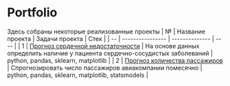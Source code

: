 # Portfolio
Здесь собраны некоторые реализованные проекты
| №  | Название проекта | Задачи проекта | Стек |
| -- | ---------------- | -------------- | ---- |
| 1  | [Прогноз сердечной недостаточности](https://github.com/TashaBal/Portfolio/tree/main/Heart%20Failure%20Prediction)  | На основе данных определить наличие  у пациента сердечно-сосудистых заболеваний  | python, pandas, sklearn, matplotlib  |
| 2  | [Прогноз количества пассажиров](https://github.com/TashaBal/Portfolio/tree/main/Air%20passengers)  | Спрогнозировать число пассажиров авиакомпании помесячно  | python, pandas, sklearn, matplotlib, statsmodels  |
